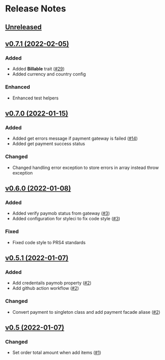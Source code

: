 # Release Notes

## [Unreleased](https://github.com/shabayekdes/laravel-payment/compare/main...develop)

## [v0.7.1 (2022-02-05)](https://github.com/shabayekdes/laravel-payment/compare/v0.7.0...v0.7.1)

### Added
- Added **Billable** trait ([#29](https://github.com/shabayekdes/laravel-payment/pull/29))
- Added currency and country config

### Enhanced
- Enhanced test helpers

## [v0.7.0 (2022-01-15)](https://github.com/shabayekdes/laravel-payment/compare/v0.6.0...v0.7.0)

### Added
- Added get errors message if payment gateway is failed ([#14](https://github.com/shabayekdes/laravel-payment/pull/14))
- Added get payment success status

### Changed
- Changed handling error exception to store errors in array instead throw exception 

## [v0.6.0 (2022-01-08)](https://github.com/shabayekdes/laravel-payment/compare/v0.5.1...v0.6.0)

### Added
- Added verify paymob status from gateway ([#3](https://github.com/shabayekdes/laravel-payment/pull/3))
- Added configuration for styleci to fix code style ([#3](https://github.com/shabayekdes/laravel-payment/pull/3))

### Fixed
- Fixed code style to PRS4 standards

## [v0.5.1 (2022-01-07)](https://github.com/shabayekdes/laravel-payment/compare/v0.5.0...v0.5.1)

### Added
- Add credentails paymob property ([#2](https://github.com/shabayekdes/laravel-payment/pull/2))
- Add github action workflow ([#2](https://github.com/shabayekdes/laravel-payment/pull/2))

### Changed
- Convert payment to singleton class and add payment facade aliase ([#2](https://github.com/shabayekdes/laravel-payment/pull/2))

## [v0.5 (2022-01-07)](https://github.com/shabayekdes/laravel-payment/compare/v0.4.1...develop)

### Changed
- Set order total amount when add items ([#1](https://github.com/shabayekdes/laravel-payment/pull/1))
